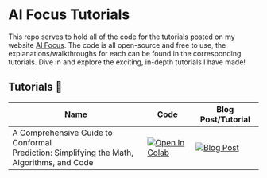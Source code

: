 # AI Focus Tutorials
This repo serves to hold all of the code for the tutorials posted on my website [AI Focus](https://www.ai-focus.co.uk/). The code is all open-source and free to use, the explanations/walkthroughs for each can be found in the corresponding tutorials. Dive in and explore the exciting, in-depth tutorials I have made!

## Tutorials :rocket:

| **Name**                                                                              | **Code** | **Blog Post/Tutorial** |
|-------------------------------------------------------------------------------------------|------|--------------------|
| A Comprehensive Guide to Conformal <br>Prediction: Simplifying the Math, Algorithms, and Code | [![Open In Colab](https://colab.research.google.com/assets/colab-badge.svg)](https://colab.research.google.com/github/team-daniel/ai_focus/blob/master/tutorials/CPAlgorithms.ipynb) | [![Blog Post](https://img.shields.io/badge/Blog%20Post-gray?style=flat&logo=ghost&link=https://www.ai-focus.co.uk/a-comprehensive-guide-to-conformal-prediction-simplifying-the-math-algorithms-and-code/)](https://www.ai-focus.co.uk/a-comprehensive-guide-to-conformal-prediction-simplifying-the-math-algorithms-and-code/) |
